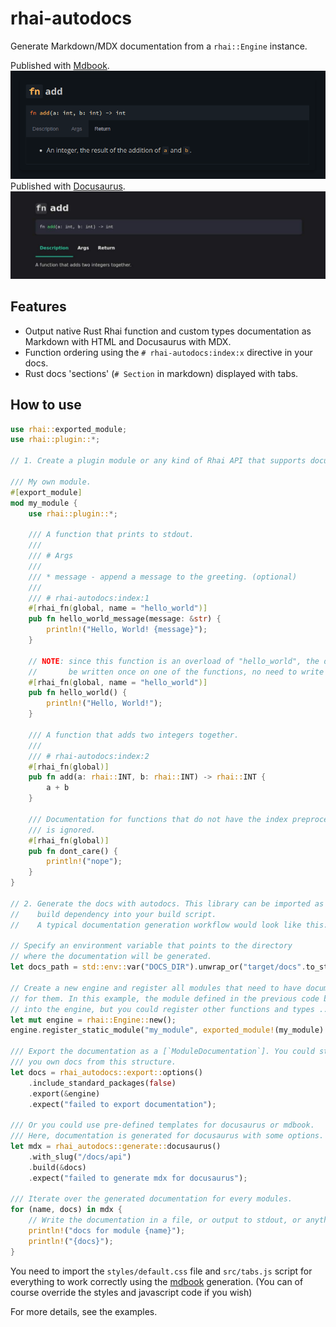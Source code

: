 # rhai-autodocs

Generate Markdown/MDX documentation from a `rhai::Engine` instance.

Published with [Mdbook](https://rust-lang.github.io/mdBook/index.html).
![generated documentation for mdbook](assets/mdbook.png)
Published with [Docusaurus](https://docusaurus.io/).
![generated documentation for docusaurus](assets/docusaurus.jpg)

## Features

- Output native Rust Rhai function and custom types documentation as Markdown with HTML and Docusaurus with MDX.
- Function ordering using the `# rhai-autodocs:index:x` directive in your docs.
- Rust docs 'sections' (`# Section` in markdown) displayed with tabs.

## How to use

```rust
use rhai::exported_module;
use rhai::plugin::*;

// 1. Create a plugin module or any kind of Rhai API that supports documentation on functions and types.

/// My own module.
#[export_module]
mod my_module {
    use rhai::plugin::*;

    /// A function that prints to stdout.
    ///
    /// # Args
    ///
    /// * message - append a message to the greeting. (optional)
    ///
    /// # rhai-autodocs:index:1
    #[rhai_fn(global, name = "hello_world")]
    pub fn hello_world_message(message: &str) {
        println!("Hello, World! {message}");
    }

    // NOTE: since this function is an overload of "hello_world", the documentation can
    //       be written once on one of the functions, no need to write it multiple times.
    #[rhai_fn(global, name = "hello_world")]
    pub fn hello_world() {
        println!("Hello, World!");
    }

    /// A function that adds two integers together.
    ///
    /// # rhai-autodocs:index:2
    #[rhai_fn(global)]
    pub fn add(a: rhai::INT, b: rhai::INT) -> rhai::INT {
        a + b
    }

    /// Documentation for functions that do not have the index preprocessor
    /// is ignored.
    #[rhai_fn(global)]
    pub fn dont_care() {
        println!("nope");
    }
}

// 2. Generate the docs with autodocs. This library can be imported as a
//    build dependency into your build script.
//    A typical documentation generation workflow would look like this:

// Specify an environment variable that points to the directory
// where the documentation will be generated.
let docs_path = std::env::var("DOCS_DIR").unwrap_or("target/docs".to_string());

// Create a new engine and register all modules that need to have documentation generated
// for them. In this example, the module defined in the previous code block is registered
// into the engine, but you could register other functions and types ...
let mut engine = rhai::Engine::new();
engine.register_static_module("my_module", exported_module!(my_module).into());

/// Export the documentation as a [`ModuleDocumentation`]. You could stop here and generate
/// you own docs from this structure.
let docs = rhai_autodocs::export::options()
    .include_standard_packages(false)
    .export(&engine)
    .expect("failed to export documentation");

/// Or you could use pre-defined templates for docusaurus or mdbook.
/// Here, documentation is generated for docusaurus with some options.
let mdx = rhai_autodocs::generate::docusaurus()
    .with_slug("/docs/api")
    .build(&docs)
    .expect("failed to generate mdx for docusaurus");

/// Iterate over the generated documentation for every modules.
for (name, docs) in mdx {
    // Write the documentation in a file, or output to stdout, or anything really.
    println!("docs for module {name}");
    println!("{docs}");
}
```

You need to import the `styles/default.css` file and `src/tabs.js` script for everything to work correctly using the [mdbook](https://rust-lang.github.io/mdBook/index.html) generation. (You can of course override the styles and javascript code if you wish)

For more details, see the examples.
